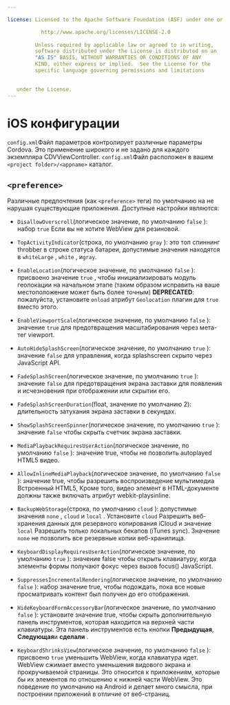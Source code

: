 ```yaml
---

license: Licensed to the Apache Software Foundation (ASF) under one or more contributor license agreements. See the NOTICE file distributed with this work for additional information regarding copyright ownership. The ASF licenses this file to you under the Apache License, Version 2.0 (the "License"); you may not use this file except in compliance with the License. You may obtain a copy of the License at

           http://www.apache.org/licenses/LICENSE-2.0
    
         Unless required by applicable law or agreed to in writing,
         software distributed under the License is distributed on an
         "AS IS" BASIS, WITHOUT WARRANTIES OR CONDITIONS OF ANY
         KIND, either express or implied.  See the License for the
         specific language governing permissions and limitations
    

   under the License.
---
```


# iOS конфигурации

`config.xml`Файл параметров контролирует различные параметры Cordova. Это применение широкого и не задано для каждого экземпляра CDVViewController. `config.xml`Файл расположен в вашем `<project folder>/<appname>` каталог.

## `<preference>`

Различные предпочтения (как `<preference>` теги) по умолчанию на не нарушая существующие приложения. Доступные настройки являются:

*   `DisallowOverscroll`(логическое значение, по умолчанию `false` ): набор `true` Если вы не хотите WebView для резиновой.

*   `TopActivityIndicator`(строка, по умолчанию `gray` ): это топ спиннинг throbber в строке статуса батареи, допустимые значения находятся в `whiteLarge` , `white` , и`gray`.

*   `EnableLocation`(логическое значение, по умолчанию `false` ): присвоено значение `true` , чтобы инициализировать модуль геолокации на начальном этапе (таким образом исправить на ваше местоположение может быть более точным) **DEPRECATED**: пожалуйста, установите `onload` атрибут `Geolocation` плагин для `true` вместо этого.

*   `EnableViewportScale`(логическое значение, по умолчанию `false` ): значение `true` для предотвращения масштабирования через мета-тег viewport.

*   `AutoHideSplashScreen`(логическое значение, по умолчанию `true` ): значение `false` для управления, когда splashscreen скрыто через JavaScript API.

*   `FadeSplashScreen`(логическое значение, по умолчанию `true` ): значение `false` для предотвращения экрана заставки для появления и исчезновения при отображении или скрытии его.

*   `FadeSplashScreenDuration`(float, значение по умолчанию 2): длительность затухания экрана заставки в секундах.

*   `ShowSplashScreenSpinner`(логическое значение, по умолчанию `true` ): значение `false` чтобы скрыть счетчик экрана заставки.

*   `MediaPlaybackRequiresUserAction`(логическое значение, по умолчанию `false` ): значение true, чтобы не позволить autoplayed HTML5 видео.

*   `AllowInlineMediaPlayback`(логическое значение, по умолчанию `false` ): значение true, чтобы разрешить воспроизведение мультимедиа Встроенный HTML5, Кроме того, видео элемент в HTML-документе должны также включать атрибут webkit-playsinline.

*   `BackupWebStorage`(строка, по умолчанию `cloud` ): допустимые значения `none` , `cloud` и `local` . Установите `cloud` Разрешить веб-хранения данных для резервного копирования iCloud и значение `local` Разрешить только локальных бекапов (iTunes sync). Значение `none` не позволить все резервные копии веб-хранилища.

*   `KeyboardDisplayRequiresUserAction`(логическое значение, по умолчанию `true` ): значение false чтобы открыть клавиатуру, когда элементы формы получают фокус через вызов focus() JavaScript.

*   `SuppressesIncrementalRendering`(логическое значение, по умолчанию `false` ): набор значение true, чтобы подождать, пока все новые просматривать контент был получен до его отображения.

*   `HideKeyboardFormAccessoryBar`(логическое значение, по умолчанию `false` ): установите значение true, чтобы скрыть дополнительную панель инструментов, которая находится на верхней части клавиатуры. Эта панель инструментов есть кнопки **Предыдущая**, **Следующая**и **сделали** .

*   `KeyboardShrinksView`(логическое значение, по умолчанию `false` ): присвоено `true` уменьшить WebView, когда клавиатура идет. WebView сжимает вместо уменьшения видового экрана и прокручиваемой страницы. Это относится к приложениям, которые бы их элементов по отношению к нижней части WebView. Это поведение по умолчанию на Android и делает много смысла, при построении приложений в отличие от веб-страниц.